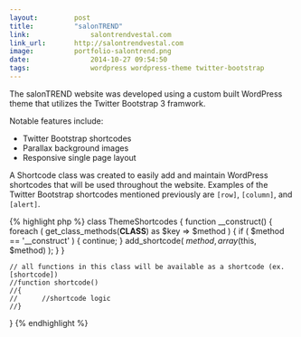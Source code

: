 ```yaml
---
layout:			post
title:			"salonTREND"
link:				salontrendvestal.com
link_url:		http://salontrendvestal.com
image:			portfolio-salontrend.png
date:				2014-10-27 09:54:50
tags:				wordpress wordpress-theme twitter-bootstrap
---
```


The salonTREND website was developed using a custom built WordPress theme that utilizes the Twitter Bootstrap 3 framwork.

Notable features include:
<ul>
	<li>Twitter Bootstrap shortcodes</li>
	<li>Parallax background images</li>
	<li>Responsive single page layout</li>
</ul>

A Shortcode class was created to easily add and maintain WordPress shortcodes that will be used throughout the website. Examples of the Twitter Bootstrap shortcodes mentioned previously are `[row]`, `[column]`, and `[alert]`.

{% highlight php %}
class ThemeShortcodes
{
	function __construct()
	{
		foreach ( get_class_methods(__CLASS__) as $key => $method ) {
			if ( $method == '__construct' ) { continue; }
			add_shortcode( $method, array($this, $method) );
		}
	}

	// all functions in this class will be available as a shortcode (ex. [shortcode])
	//function shortcode()
	//{
	//		//shortcode logic
	//}
}
{% endhighlight %}
